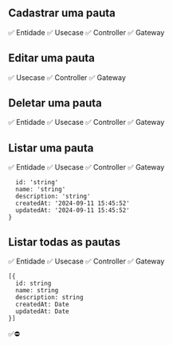 ## Cadastrar uma pauta
✅ Entidade
✅ Usecase
✅ Controller
✅ Gateway

## Editar uma pauta
✅ Usecase
✅ Controller
✅ Gateway

## Deletar uma pauta
✅ Entidade
✅ Usecase
✅ Controller
✅ Gateway

## Listar uma pauta
✅ Entidade
✅ Usecase
✅ Controller
✅ Gateway

```{
  id: 'string'
  name: 'string'
  description: 'string'
  createdAt: '2024-09-11 15:45:52'
  updatedAt: '2024-09-11 15:45:52'
}
```


## Listar todas as pautas
✅ Entidade
✅ Usecase
✅ Controller
✅ Gateway

```
[{
  id: string
  name: string
  description: string
  createdAt: Date
  updatedAt: Date
}]
```


✅⛔
